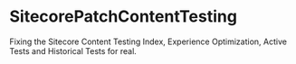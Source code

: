 # SitecorePatchContentTesting
Fixing the Sitecore Content Testing Index, Experience Optimization, Active Tests and Historical Tests for real.
